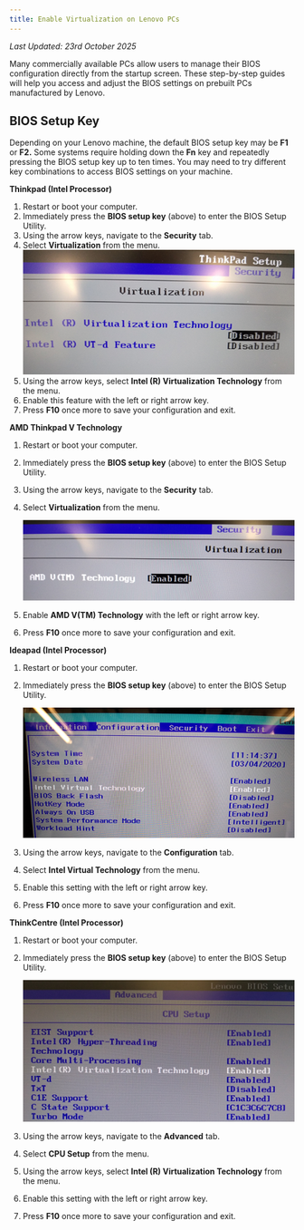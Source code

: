 ```yaml
---
title: Enable Virtualization on Lenovo PCs
---
```


_Last Updated: 23rd October 2025_

Many commercially available PCs allow users to manage their BIOS configuration directly from the startup screen. These
step-by-step guides will help you access and adjust the BIOS settings on prebuilt PCs manufactured by Lenovo.

## BIOS Setup Key

Depending on your Lenovo machine, the default BIOS setup key may be **F1** or **F2.** Some systems require holding down
the **Fn** key and repeatedly pressing the BIOS setup key up to ten times. You may need to try different key
combinations to access BIOS settings on your machine.

**Thinkpad (Intel Processor)**

1. Restart or boot your computer.
2. Immediately press the **BIOS setup key** (above) to enter the BIOS Setup Utility.
3. Using the arrow keys, navigate to the **Security** tab.
4. Select **Virtualization** from the menu.
   ![Screenshot of BIOS](../../../../content/images/guides/your-pc/enable-virtualization-by-motherboard-lenovo-1.png)
5. Using the arrow keys, select **Intel (R) Virtualization Technology** from the menu.
6. Enable this feature with the left or right arrow key.
7. Press **F10** once more to save your configuration and exit.

**AMD Thinkpad V Technology**

1. Restart or boot your computer.
2. Immediately press the **BIOS setup key** (above) to enter the BIOS Setup Utility.
3. Using the arrow keys, navigate to the **Security** tab.
4. Select **Virtualization** from the menu.

   ![Screenshot of BIOS](../../../../content/images/guides/your-pc/enable-virtualization-by-motherboard-lenovo-2.png)

5. Enable **AMD V(TM) Technology** with the left or right arrow key.
6. Press **F10** once more to save your configuration and exit.

**Ideapad (Intel Processor)**

1. Restart or boot your computer.
2. Immediately press the **BIOS setup key** (above) to enter the BIOS Setup Utility.

   ![Screenshot of BIOS](../../../../content/images/guides/your-pc/enable-virtualization-by-motherboard-lenovo-3.png)

3. Using the arrow keys, navigate to the **Configuration** tab.
4. Select **Intel Virtual Technology** from the menu.
5. Enable this setting with the left or right arrow key.
6. Press **F10** once more to save your configuration and exit.

**ThinkCentre (Intel Processor)**

1. Restart or boot your computer.
2. Immediately press the **BIOS setup key** (above) to enter the BIOS Setup Utility.

   ![Screenshot of BIOS](../../../../content/images/guides/your-pc/enable-virtualization-by-motherboard-lenovo-4.png)

3. Using the arrow keys, navigate to the **Advanced** tab.
4. Select **CPU Setup** from the menu.
5. Using the arrow keys, select **Intel (R) Virtualization Technology** from the menu.
6. Enable this setting with the left or right arrow key.
7. Press **F10** once more to save your configuration and exit.
